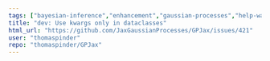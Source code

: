 ```yaml
---
tags: ["bayesian-inference","enhancement","gaussian-processes","help-wanted","jax","machine-learning","probabilistic-programming"]
title: "dev: Use kwargs only in dataclasses"
html_url: "https://github.com/JaxGaussianProcesses/GPJax/issues/421"
user: "thomaspinder"
repo: "thomaspinder/GPJax"
---
```


